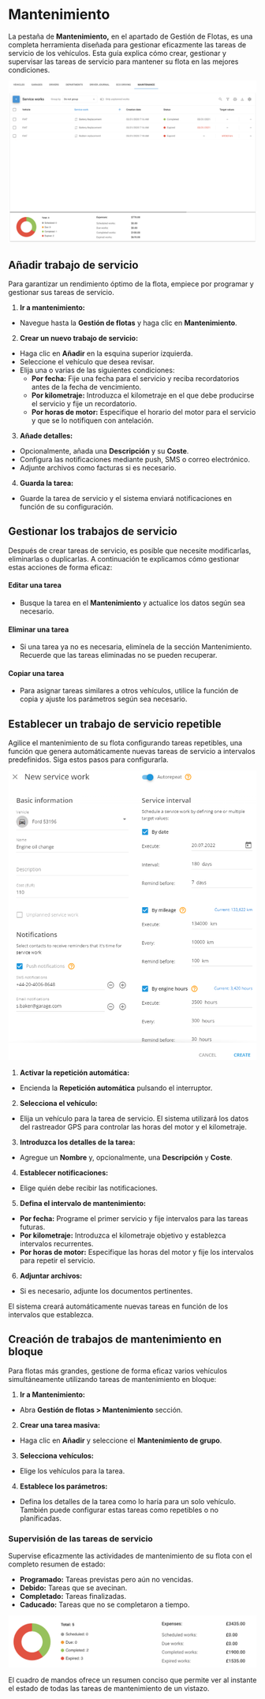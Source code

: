 # Mantenimiento

La pestaña de **Mantenimiento,** en el apartado de Gestión de Flotas, es una completa herramienta diseñada para gestionar eficazmente las tareas de servicio de los vehículos. Esta guía explica cómo crear, gestionar y supervisar las tareas de servicio para mantener su flota en las mejores condiciones.

![image-20240814-185130.png](../gua-del-usuario/gestin-de-flotas/attachments/image-20240814-185130.png)

## Añadir trabajo de servicio

Para garantizar un rendimiento óptimo de la flota, empiece por programar y gestionar sus tareas de servicio.

1. **Ir a mantenimiento:**

* Navegue hasta la **Gestión de flotas** y haga clic en **Mantenimiento**.

2. **Crear un nuevo trabajo de servicio:**

* Haga clic en **Añadir** en la esquina superior izquierda.
* Seleccione el vehículo que desea revisar.
* Elija una o varias de las siguientes condiciones:
  * **Por fecha:** Fije una fecha para el servicio y reciba recordatorios antes de la fecha de vencimiento.
  * **Por kilometraje:** Introduzca el kilometraje en el que debe producirse el servicio y fije un recordatorio.
  * **Por horas de motor:** Especifique el horario del motor para el servicio y que se lo notifiquen con antelación.

3. **Añade detalles:**

* Opcionalmente, añada una **Descripción** y su **Coste**.
* Configura las notificaciones mediante push, SMS o correo electrónico.
* Adjunte archivos como facturas si es necesario.

4. **Guarda la tarea:**

* Guarde la tarea de servicio y el sistema enviará notificaciones en función de su configuración.

## Gestionar los trabajos de servicio

Después de crear tareas de servicio, es posible que necesite modificarlas, eliminarlas o duplicarlas. A continuación te explicamos cómo gestionar estas acciones de forma eficaz:

#### Editar una tarea

* Busque la tarea en el **Mantenimiento** y actualice los datos según sea necesario.

#### Eliminar una tarea

* Si una tarea ya no es necesaria, elimínela de la sección Mantenimiento. Recuerde que las tareas eliminadas no se pueden recuperar.

#### Copiar una tarea

* Para asignar tareas similares a otros vehículos, utilice la función de copia y ajuste los parámetros según sea necesario.

## Establecer un trabajo de servicio repetible

Agilice el mantenimiento de su flota configurando tareas repetibles, una función que genera automáticamente nuevas tareas de servicio a intervalos predefinidos. Siga estos pasos para configurarla.

![image-20240814-190748.png](../gua-del-usuario/gestin-de-flotas/attachments/image-20240814-190748.png)

1. **Activar la repetición automática:**

* Encienda la **Repetición automática** pulsando el interruptor.

2. **Selecciona el vehículo:**

* Elija un vehículo para la tarea de servicio. El sistema utilizará los datos del rastreador GPS para controlar las horas del motor y el kilometraje.

3. **Introduzca los detalles de la tarea:**

* Agregue un **Nombre** y, opcionalmente, una **Descripción** y **Coste**.

4. **Establecer notificaciones:**

* Elige quién debe recibir las notificaciones.

5. **Defina el intervalo de mantenimiento:**

* **Por fecha:** Programe el primer servicio y fije intervalos para las tareas futuras.
* **Por kilometraje:** Introduzca el kilometraje objetivo y establezca intervalos recurrentes.
* **Por horas de motor:** Especifique las horas del motor y fije los intervalos para repetir el servicio.

6. **Adjuntar archivos:**

* Si es necesario, adjunte los documentos pertinentes.

El sistema creará automáticamente nuevas tareas en función de los intervalos que establezca.

## Creación de trabajos de mantenimiento en bloque

Para flotas más grandes, gestione de forma eficaz varios vehículos simultáneamente utilizando tareas de mantenimiento en bloque:

1. **Ir a Mantenimiento:**

* Abra **Gestión de flotas > Mantenimiento** sección.

2. **Crear una tarea masiva:**

* Haga clic en **Añadir** y seleccione el **Mantenimiento de grupo**.

3. **Selecciona vehículos:**

* Elige los vehículos para la tarea.

4. **Establece los parámetros:**

* Defina los detalles de la tarea como lo haría para un solo vehículo. También puede configurar estas tareas como repetibles o no planificadas.

### Supervisión de las tareas de servicio

Supervise eficazmente las actividades de mantenimiento de su flota con el completo resumen de estado:

* **Programado:** Tareas previstas pero aún no vencidas.
* **Debido:** Tareas que se avecinan.
* **Completado:** Tareas finalizadas.
* **Caducado:** Tareas que no se completaron a tiempo.

![image-20240814-191110.png](../gua-del-usuario/gestin-de-flotas/attachments/image-20240814-191110.png)

El cuadro de mandos ofrece un resumen conciso que permite ver al instante el estado de todas las tareas de mantenimiento de un vistazo.
